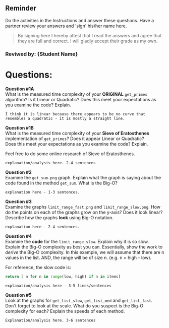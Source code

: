 ## Reminder
Do the activities in the Instructions and answer these questions. Have a partner 
review your answers and 'sign' his/her name here.

> By signing here I hereby attest that I read the answers and agree that they are full
> and correct. I will gladly accept their grade as my own.   
### Reviwed by: {Student Name}


# Questions:
**Question #1A**   
What is the measured time complexity of your **ORIGINAL** `get_primes` algorithm?
Is it Linear or Quadratic? Does this meet your expectations as you examine 
the code? Explain.  

```
I think it is linear because there appears to be no curve that resembles a quadratic - it is mostly a straight line.
```
**Question #1B**   
What is the measured time complexity of your **Sieve of Eratosthenes** 
implementation of `get_primes`? Does it appear Linear or Quadratic?  
Does this meet your expectations as you examine the code? Explain.  

Feel free to do some online research of Sieve of Eratosthenes.

```
explanation/analysis here. 2-4 sentences
```

**Question #2**   
Examine the `get_sum.png` graph. Explain what the graph is saying about the code 
found in the method `get_sum`. What is the Big-O?
```
explanation here - 1-3 sentences.
```

**Question #3**   
Examine the graphs `limit_range_fast.png` and `limit_range_slow.png`. How do the points 
on each of the graphs grow on the y-axis? Does it look linear? Describe how the 
graphs **look** using Big-O notation.
```
explanation here - 2-4 sentences.
``` 

**Question #4**   
Examine the **code** for the `limit_range_slow`. Explain why it is so slow. 
Explain the Big-O complexity as best you can. Essentially, show the work to 
_derive_ the Big-O complexity. In this example, we will assume that there are n 
values in the list. AND, the range will be of size n. (e.g. n = high - low).   

For reference, the slow code is:
```python
return [ n for n in range(low, high) if n in items]
```

```
explanation/analysis here - 3-5 lines/sentences

``` 

**Question #5**  
Look at the graphs for `get_list_slow`, `get_list_med` and `get_list_fast`. 
Don't forget to look at the scale. What do you suspect is the Big-O complexity 
for each? Explain the speeds of each method.
```
Explanation/analysis here. 3-6 sentences
```
